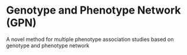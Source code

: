 # Genotype and Phenotype Network (GPN)

A novel method for multiple phenotype association studies based on genotype and phenotype network
